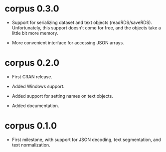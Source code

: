
# corpus 0.3.0

* Support for serializing dataset and text objects (readRDS/saveRDS).
  Unfortunately, this support doesn't come for free, and the objects
  take a little bit more memory.

* More convenient interface for accessing JSON arrays.


# corpus 0.2.0

* First CRAN release.

* Added Windows support.

* Added support for setting names on text objects.

* Added documentation.


# corpus 0.1.0

* First milestone, with support for JSON decoding, text segmentation,
  and text normalization.
